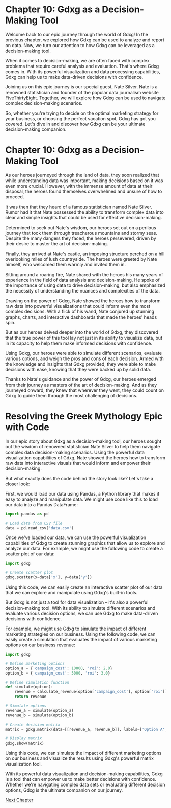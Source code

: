 # Chapter 10: Gdxg as a Decision-Making Tool

Welcome back to our epic journey through the world of Gdxg! In the previous chapter, we explored how Gdxg can be used to analyze and report on data. Now, we turn our attention to how Gdxg can be leveraged as a decision-making tool.

When it comes to decision-making, we are often faced with complex problems that require careful analysis and evaluation. That's where Gdxg comes in. With its powerful visualization and data processing capabilities, Gdxg can help us to make data-driven decisions with confidence.

Joining us on this epic journey is our special guest, Nate Silver. Nate is a renowned statistician and founder of the popular data journalism website FiveThirtyEight. Together, we will explore how Gdxg can be used to navigate complex decision-making scenarios.

So, whether you're trying to decide on the optimal marketing strategy for your business, or choosing the perfect vacation spot, Gdxg has got you covered. Let's dive in and discover how Gdxg can be your ultimate decision-making companion.
# Chapter 10: Gdxg as a Decision-Making Tool

As our heroes journeyed through the land of data, they soon realized that while understanding data was important, making decisions based on it was even more crucial. However, with the immense amount of data at their disposal, the heroes found themselves overwhelmed and unsure of how to proceed.

It was then that they heard of a famous statistician named Nate Silver. Rumor had it that Nate possessed the ability to transform complex data into clear and simple insights that could be used for effective decision-making.

Determined to seek out Nate's wisdom, our heroes set out on a perilous journey that took them through treacherous mountains and stormy seas. Despite the many dangers they faced, the heroes persevered, driven by their desire to master the art of decision-making.

Finally, they arrived at Nate's castle, an imposing structure perched on a hill overlooking miles of lush countryside. The heroes were greeted by Nate himself, who welcomed them warmly and invited them in.

Sitting around a roaring fire, Nate shared with the heroes his many years of experience in the field of data analysis and decision-making. He spoke of the importance of using data to drive decision-making, but also emphasized the necessity of understanding the nuances and complexities of the data.

Drawing on the power of Gdxg, Nate showed the heroes how to transform raw data into powerful visualizations that could inform even the most complex decisions. With a flick of his wand, Nate conjured up stunning graphs, charts, and interactive dashboards that made the heroes' heads spin.

But as our heroes delved deeper into the world of Gdxg, they discovered that the true power of this tool lay not just in its ability to visualize data, but in its capacity to help them make informed decisions with confidence.

Using Gdxg, our heroes were able to simulate different scenarios, evaluate various options, and weigh the pros and cons of each decision. Armed with the knowledge and insights that Gdxg provided, they were able to make decisions with ease, knowing that they were backed up by solid data.

Thanks to Nate's guidance and the power of Gdxg, our heroes emerged from their journey as masters of the art of decision-making. And as they journeyed onward, they knew that wherever they went, they could count on Gdxg to guide them through the most challenging of decisions.
# Resolving the Greek Mythology Epic with Code

In our epic story about Gdxg as a decision-making tool, our heroes sought out the wisdom of renowned statistician Nate Silver to help them navigate complex data decision-making scenarios. Using the powerful data visualization capabilities of Gdxg, Nate showed the heroes how to transform raw data into interactive visuals that would inform and empower their decision-making.

But what exactly does the code behind the story look like? Let's take a closer look:

First, we would load our data using Pandas, a Python library that makes it easy to analyze and manipulate data. We might use code like this to load our data into a Pandas DataFrame:

``` python
import pandas as pd

# Load data from CSV file
data = pd.read_csv('data.csv')
```

Once we've loaded our data, we can use the powerful visualization capabilities of Gdxg to create stunning graphics that allow us to explore and analyze our data. For example, we might use the following code to create a scatter plot of our data:

``` python
import gdxg

# Create scatter plot
gdxg.scatter(x=data['x'], y=data['y'])
```

Using this code, we can easily create an interactive scatter plot of our data that we can explore and manipulate using Gdxg's built-in tools.

But Gdxg is not just a tool for data visualization – it's also a powerful decision-making tool. With its ability to simulate different scenarios and evaluate various decision options, we can use Gdxg to make data-driven decisions with confidence.

For example, we might use Gdxg to simulate the impact of different marketing strategies on our business. Using the following code, we can easily create a simulation that evaluates the impact of various marketing options on our business revenue:

``` python
import gdxg

# Define marketing options
option_a = {'campaign_cost': 10000, 'roi': 2.0}
option_b = {'campaign_cost': 5000, 'roi': 3.0}

# Define simulation function
def simulate(option):
    revenue = calculate_revenue(option['campaign_cost'], option['roi'])
    return revenue

# Simulate options
revenue_a = simulate(option_a)
revenue_b = simulate(option_b)

# Create decision matrix
matrix = gdxg.matrix(data=[[revenue_a, revenue_b]], labels=['Option A', 'Option B'])

# Display matrix
gdxg.show(matrix)
```

Using this code, we can simulate the impact of different marketing options on our business and visualize the results using Gdxg's powerful matrix visualization tool.

With its powerful data visualization and decision-making capabilities, Gdxg is a tool that can empower us to make better decisions with confidence. Whether we're navigating complex data sets or evaluating different decision options, Gdxg is the ultimate companion on our journey.


[Next Chapter](11_Chapter11.md)